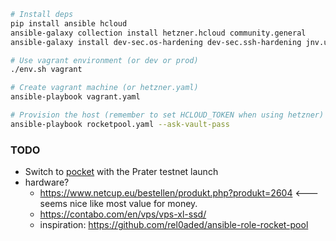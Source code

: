 ```bash
# Install deps
pip install ansible hcloud
ansible-galaxy collection install hetzner.hcloud community.general
ansible-galaxy install dev-sec.os-hardening dev-sec.ssh-hardening jnv.unattended-upgrades geerlingguy.ntp geerlingguy.docker

# Use vagrant environment (or dev or prod)
./env.sh vagrant

# Create vagrant machine (or hetzner.yaml)
ansible-playbook vagrant.yaml

# Provision the host (remember to set HCLOUD_TOKEN when using hetzner)
ansible-playbook rocketpool.yaml --ask-vault-pass
```

### TODO
- Switch to [pocket](https://github.com/rocket-pool/smartnode-install/blob/458d6e46e19ed4a4165f36f77af76d83647ea755/amd64/rp-smartnode-install/network/pyrmont/config.yml#L71) with the Prater testnet launch
- hardware?
    - https://www.netcup.eu/bestellen/produkt.php?produkt=2604 <--- seems nice like most value for money.
    - https://contabo.com/en/vps/vps-xl-ssd/
    - inspiration: https://github.com/rel0aded/ansible-role-rocket-pool